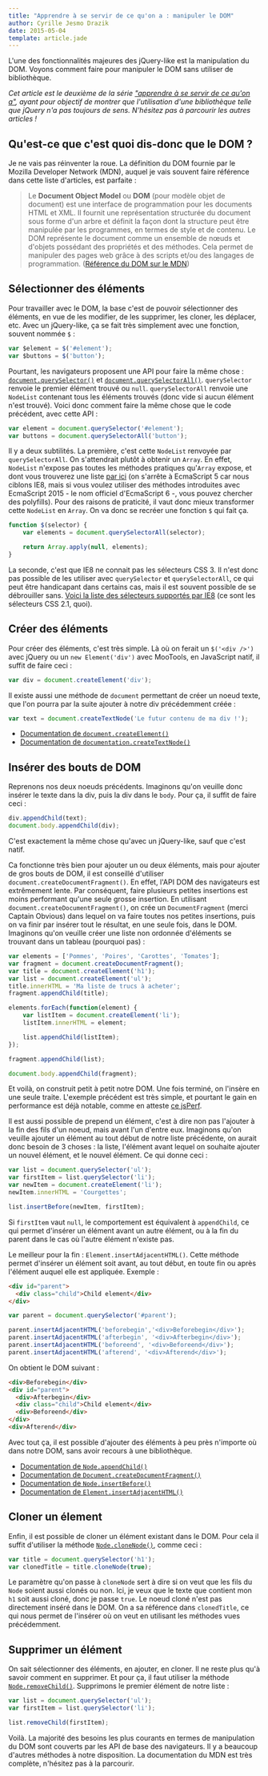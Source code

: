 ```yaml
---
title: "Apprendre à se servir de ce qu'on a : manipuler le DOM"
author: Cyrille Jesmo Drazik
date: 2015-05-04
template: article.jade
---
```


L'une des fonctionnalités majeures des jQuery-like est la manipulation du DOM. Voyons comment faire pour manipuler le DOM sans utiliser de bibliothèque.

<span class="more"></span>

_Cet article est le deuxième de la série ["apprendre à se servir de ce qu'on a"](/articles/apprendre-a-se-servir-de-ce-quon-a), ayant pour objectif de montrer que l'utilisation d'une bibliothèque telle que jQuery n'a pas toujours de sens. N'hésitez pas à parcourir les autres articles !_

## Qu'est-ce que c'est quoi dis-donc que le DOM ?

Je ne vais pas réinventer la roue. La définition du DOM fournie par le Mozilla Developer Network (MDN), auquel je vais souvent faire référence dans cette liste d'articles, est parfaite :

> Le **Document Object Model** ou **DOM** (pour modèle objet de document) est une interface de programmation pour les documents HTML et XML. Il fournit une représentation structurée du document sous forme d'un arbre et définit la façon dont la structure peut être manipulée par les programmes, en termes de style et de contenu. Le DOM représente le document comme un ensemble de nœuds et d'objets possédant des propriétés et des méthodes. Cela permet de manipuler des pages web grâce à des scripts et/ou des langages de programmation.
> ([Référence du DOM sur le MDN](https://developer.mozilla.org/fr/docs/Web/API/R%C3%A9f%C3%A9rence_du_DOM_Gecko))

## Sélectionner des éléments

Pour travailler avec le DOM, la base c'est de pouvoir sélectionner des éléments, en vue de les modifier, de les supprimer, les cloner, les déplacer, etc. Avec un jQuery-like, ça se fait très simplement avec une fonction, souvent nommée `$` :

```javascript
var $element = $('#element');
var $buttons = $('button');
```

Pourtant, les navigateurs proposent une API pour faire la même chose : [`document.querySelector()`](https://developer.mozilla.org/en-US/docs/Web/API/Document/querySelector?redirectlocale=en-US&redirectslug=DOM%2FDocument.querySelector) et [`document.querySelectorAll()`](https://developer.mozilla.org/en-US/docs/Web/API/Document/querySelectorAll?redirectlocale=en-US&redirectslug=DOM%2FDocument.querySelectorAll). `querySelector` renvoie le premier élément trouvé ou `null`. `querySelectorAll` renvoie une `NodeList` contenant tous les éléments trouvés (donc vide si aucun élément n'est trouvé). Voici donc comment faire la même chose que le code précédent, avec cette API :

```javascript
var element = document.querySelector('#element');
var buttons = document.querySelectorAll('button');
```

Il y a deux subtilités. La première, c'est cette `NodeList` renvoyée par `querySelectorAll`. On s'attendrait plutôt à obtenir un `Array`. En effet, `NodeList` n'expose pas toutes les méthodes pratiques qu'`Array` expose, et dont vous trouverez une liste [par ici](http://es5.github.io/#x15.4.4) (on s'arrête à EcmaScript 5 car nous ciblons IE8, mais si vous voulez utiliser des méthodes introduites avec EcmaScript 2015 - le nom officiel d'EcmaScript 6 -, vous pouvez chercher des polyfills). Pour des raisons de praticité, il vaut donc mieux transformer cette `NodeList` en `Array`. On va donc se recréer une fonction `$` qui fait ça.

```javascript
function $(selector) {
    var elements = document.querySelectorAll(selector);

    return Array.apply(null, elements);
}
```

La seconde, c'est que IE8 ne connait pas les sélecteurs CSS 3. Il n'est donc pas possible de les utiliser avec `querySelector` et `querySelectorAll`, ce qui peut être handicapant dans certains cas, mais il est souvent possible de se débrouiller sans. [Voici la liste des sélecteurs supportés par IE8](http://www.w3.org/TR/CSS2/selector.html) (ce sont les sélecteurs CSS 2.1, quoi).


## Créer des éléments

Pour créer des éléments, c'est très simple. Là où on ferait un `$('<div />')` avec jQuery ou un `new Element('div')` avec MooTools, en JavaScript natif, il suffit de faire ceci :

```javascript
var div = document.createElement('div');
```

Il existe aussi une méthode de `document` permettant de créer un noeud texte, que l'on pourra par la suite ajouter à notre div précédemment créée :

```javascript
var text = document.createTextNode('Le futur contenu de ma div !');
```

* [Documentation de `document.createElement()`](https://developer.mozilla.org/en-US/docs/Web/API/Document/createElement)
* [Documentation de `documentation.createTextNode()`](https://developer.mozilla.org/en-US/docs/Web/API/Document/createTextNode)

## Insérer des bouts de DOM

Reprenons nos deux noeuds précédents. Imaginons qu'on veuille donc insérer le texte dans la div, puis la div dans le `body`. Pour ça, il suffit de faire ceci :

```javascript
div.appendChild(text);
document.body.appendChild(div);
```

C'est exactement la même chose qu'avec un jQuery-like, sauf que c'est natif.

Ca fonctionne très bien pour ajouter un ou deux éléments, mais pour ajouter de gros bouts de DOM, il est conseillé d'utiliser `document.createDocumentFragment()`. En effet, l'API DOM des navigateurs est extrêmement lente. Par conséquent, faire plusieurs petites insertions est moins performant qu'une seule grosse insertion. En utilisant `document.createDocumentFragment()`, on crée un `DocumentFragment` (merci Captain Obvious) dans lequel on va faire toutes nos petites insertions, puis on va finir par insérer tout le résultat, en une seule fois, dans le DOM. Imaginons qu'on veuille créer une liste non ordonnée d'éléments se trouvant dans un tableau (pourquoi pas) :

```javascript
var elements = ['Pommes', 'Poires', 'Carottes', 'Tomates'];
var fragment = document.createDocumentFragment();
var title = document.createElement('h1');
var list = document.createElement('ul');
title.innerHTML = 'Ma liste de trucs à acheter';
fragment.appendChild(title);

elements.forEach(function(element) {
    var listItem = document.createElement('li');
    listItem.innerHTML = element;

    list.appendChild(listItem);
});

fragment.appendChild(list);

document.body.appendChild(fragment);
```

Et voilà, on construit petit à petit notre DOM. Une fois terminé, on l'insère en une seule traite. L'exemple précédent est très simple, et pourtant le gain en performance est déjà notable, comme en atteste [ce jsPerf](http://jsperf.com/documentfragment-speed-test).

Il est aussi possible de prepend un élément, c'est à dire non pas l'ajouter à la fin des fils d'un noeud, mais avant l'un d'entre eux. Imaginons qu'on veuille ajouter un élément au tout début de notre liste précédente, on aurait donc besoin de 3 choses : la liste, l'élément avant lequel on souhaite ajouter un nouvel élément, et le nouvel élément. Ce qui donne ceci :

```javascript
var list = document.querySelector('ul');
var firstItem = list.querySelector('li');
var newItem = document.createElement('li');
newItem.innerHTML = 'Courgettes';

list.insertBefore(newItem, firstItem);
```

Si `firstItem` vaut `null`, le comportement est équivalent à `appendChild`, ce qui permet d'insérer un élément avant un autre élément, ou à la fin du parent dans le cas où l'autre élément n'existe pas.

Le meilleur pour la fin : `Element.insertAdjacentHTML()`. Cette méthode permet d'insérer un élément soit avant, au tout début, en toute fin ou après l'élément auquel elle est appliquée. Exemple :

```html
<div id="parent">
  <div class="child">Child element</div>
</div>
```

```javascript
var parent = document.querySelector('#parent');

parent.insertAdjacentHTML('beforebegin','<div>Beforebegin</div>');
parent.insertAdjacentHTML('afterbegin', '<div>Afterbegin</div>');
parent.insertAdjacentHTML('beforeend', '<div>Beforeend</div>');
parent.insertAdjacentHTML('afterend', '<div>Afterend</div>');
```

On obtient le DOM suivant :

```html
<div>Beforebegin</div>
<div id="parent">
  <div>Afterbegin</div>
  <div class="child">Child element</div>
  <div>Beforeend</div>
</div>
<div>Afterend</div>
```

Avec tout ça, il est possible d'ajouter des éléments à peu près n'importe où dans notre DOM, sans avoir recours à une bibliothèque.

* [Documentation de `Node.appendChild()`](https://developer.mozilla.org/en-US/docs/Web/API/Node/appendChild)
* [Documentation de `Document.createDocumentFragment()`](https://developer.mozilla.org/en-US/docs/Web/API/Document/createDocumentFragment)
* [Documentation de `Node.insertBefore()`](https://developer.mozilla.org/en-US/docs/Web/API/Node/insertBefore)
* [Documentation de `Element.insertAdjacentHTML()`](https://developer.mozilla.org/en-US/docs/Web/API/Element/insertAdjacentHTML)

## Cloner un élement

Enfin, il est possible de cloner un élément existant dans le DOM. Pour cela il suffit d'utiliser la méthode [`Node.cloneNode()`](https://developer.mozilla.org/en-US/docs/Web/API/Node/cloneNode), comme ceci :

```javascript
var title = document.querySelector('h1');
var clonedTitle = title.cloneNode(true);
```
Le paramètre qu'on passe à `cloneNode` sert à dire si on veut que les fils du `Node` soient aussi clonés ou non. Ici, je veux que le texte que contient mon `h1` soit aussi cloné, donc je passe `true`. Le noeud cloné n'est pas directement inséré dans le DOM. On a sa référence dans `clonedTitle`, ce qui nous permet de l'insérer où on veut en utilisant les méthodes vues précédemment.

## Supprimer un élément

On sait sélectionner des éléments, en ajouter, en cloner. Il ne reste plus qu'à savoir comment en supprimer. Et pour ça, il faut utiliser la méthode [`Node.removeChild()`](https://developer.mozilla.org/en-US/docs/Web/API/Node/removeChild). Supprimons le premier élément de notre liste :

```javascript
var list = document.querySelector('ul');
var firstItem = list.querySelector('li');

list.removeChild(firstItem);
```

Voilà. La majorité des besoins les plus courants en termes de manipulation du DOM sont couverts par les API de base des navigateurs. Il y a beaucoup d'autres méthodes à notre disposition. La documentation du MDN est très complète, n'hésitez pas à la parcourir.
